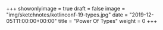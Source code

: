 +++
showonlyimage = true
draft = false
image = "img/sketchnotes/kotlinconf-19-types.jpg"
date = "2019-12-05T11:00:00+00:00"
title = "Power Of Types"
weight = 0
+++
